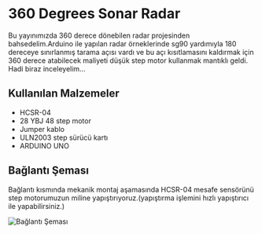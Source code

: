 # 360 Degrees Sonar Radar

Bu yayınımızda 360 derece dönebilen radar projesinden bahsedelim.Arduino ile yapılan radar örneklerinde sg90 yardımıyla 180 dereceye sınırlanmış tarama açısı vardı ve bu açı kısıtlamasını kaldırmak için 360 derece atabilecek maliyeti düşük step motor kullanmak mantıklı geldi. Hadi biraz inceleyelim...

## Kullanılan Malzemeler

* HCSR-04
* 28 YBJ 48 step motor
* Jumper kablo
* ULN2003 step sürücü kartı
* ARDUINO UNO

## Bağlantı Şeması

Bağlantı kısmında mekanik montaj aşamasında HCSR-04 mesafe sensörünü step motorumuzun miline yapıştırıyoruz.(yapıştırma işlemini hızlı yapıştırıcı ile yapabilirsiniz.)

![Bağlantı Şeması](https://raw.githubusercontent.com/suatusta/360-radar/master/images/radar%20%C5%9Fema.jpg)
